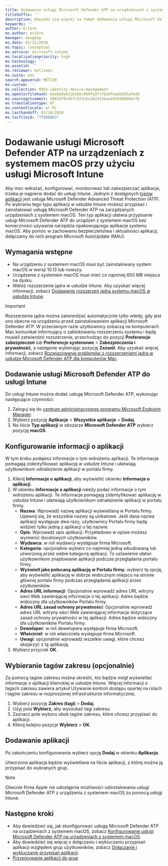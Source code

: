 ```yaml
---
title: Dodawanie usługi Microsoft Defender ATP na urządzeniach z systemem macOS przy użyciu usługi Microsoft Intune
titleSuffix: ''
description: Dowiedz się więcej na temat dodawania usługi Microsoft Defender ATP na urządzeniach z systemem macOS przy użyciu usługi Microsoft Intune.
keywords: ''
author: Erikre
ms.author: erikre
manager: dougeby
ms.date: 01/21/2020
ms.topic: conceptual
ms.service: microsoft-intune
ms.localizationpriority: high
ms.technology: ''
ms.assetid: ''
ms.reviewer: kellieei
ms.suite: ems
search.appverid: MET150
ms.custom: ''
ms.collection: M365-identity-device-management
ms.openlocfilehash: 6ae6e8a621b10ec969fa3fcfb2dfeabb8d5a7bdd
ms.sourcegitcommit: 5881979c45fc973cba382413eaa193d369b8dcf6
ms.translationtype: HT
ms.contentlocale: pl-PL
ms.lasthandoff: 02/24/2020
ms.locfileid: "77569563"
---
```

# <a name="add-microsoft-defender-atp-to-macos-devices-using-microsoft-intune"></a>Dodawanie usługi Microsoft Defender ATP na urządzeniach z systemem macOS przy użyciu usługi Microsoft Intune

Aby móc wdrażać, konfigurować, monitorować lub zabezpieczać aplikacje, trzeba je najpierw dodać do usługi Intune. Jednym z dostępnych [typów aplikacji](~/apps/apps-add.md#app-types-in-microsoft-intune) jest usługa Microsoft Defender Advanced Threat Protection (ATP). Po wybraniu tego typu aplikacji w usłudze Intune możesz przypisać i zainstalować usługę Microsoft Defender ATP na zarządzanych urządzeniach z systemem macOS. Ten typ aplikacji ułatwia przypisanie usługi Microsoft Defender ATP do urządzeń z systemem macOS bez konieczności używania narzędzia opakowującego aplikacje systemu macOS. Aby pomóc w zachowaniu bezpieczeństwa i aktualności aplikacji, dołączamy do nich program Microsoft AutoUpdate (MAU).

## <a name="prerequisites"></a>Wymagania wstępne
- Na urządzeniu z systemem macOS musi być zainstalowany system macOS w wersji 10.13 lub nowszy.
- Urządzenie z systemem macOS musi mieć co najmniej 650 MB miejsca na dysku.
- Wdróż rozszerzenie jądra w usłudze Intune. Aby uzyskać więcej informacji, zobacz [Dodawanie rozszerzeń jądra systemu macOS w usłudze Intune](~/configuration/kernel-extensions-overview-macos.md).

> [!IMPORTANT]
> Rozszerzenie jądra można zatwierdzać automatycznie tylko wtedy, gdy jest ono obecne na urządzeniu przed zainstalowaniem aplikacji Microsoft Defender ATP. W przeciwnym razie użytkownicy zobaczą na komputerach Mac komunikat informujący o zablokowaniu rozszerzeniu systemu i będą musieli zatwierdzić rozszerzenie, przechodząc do pozycji **Preferencje zabezpieczeń** lub **Preferencje systemowe** > **Zabezpieczenia i prywatność**, a następnie wybierając pozycję **Zezwól**. Aby uzyskać więcej informacji, zobacz [Rozwiązywanie problemów z rozszerzeniami jądra w usłudze Microsoft Defender ATP dla komputerów Mac](https://docs.microsoft.com/windows/security/threat-protection/microsoft-defender-atp/mac-support-kext).

## <a name="add-microsoft-defender-atp-to-intune"></a>Dodawanie usługi Microsoft Defender ATP do usługi Intune
Do usługi Intune można dodać usługę Microsoft Defender ATP, wykonując następujące czynności:

1. Zaloguj się do [centrum administracyjnego programu Microsoft Endpoint Manager](https://go.microsoft.com/fwlink/?linkid=2109431).
2. Wybierz pozycję **Aplikacje** > **Wszystkie aplikacje** > **Dodaj**.
3. Na liście **Typ aplikacji** w obszarze **Microsoft Defender ATP** wybierz pozycję **macOS**.

## <a name="configure-app-information"></a>Konfigurowanie informacji o aplikacji
W tym kroku podajesz informacje o tym wdrożeniu aplikacji. Te informacje pomagają zidentyfikować aplikację w usłudze Intune i ułatwiają użytkownikom odnalezienie aplikacji w portalu firmy.

1. Kliknij **Informacje o aplikacji**, aby wyświetlić okienko **Informacje o aplikacji**.
2. W okienku **Informacje o aplikacji** należy podać informacje o tym wdrożeniu aplikacji. Te informacje pomagają zidentyfikować aplikację w usłudze Intune i ułatwiają użytkownikom odnalezienie aplikacji w portalu firmy.
    - **Nazwa**: Wprowadź nazwę aplikacji wyświetlaną w Portalu firmy. Upewnij się, że wszystkie nazwy są unikatowe. Jeśli dana nazwa aplikacji występuje dwa razy, użytkownicy Portalu firmy będą widzieć tylko jedną z aplikacji o tej nazwie.
    - **Opis**: Wprowadź opis aplikacji. Przykładowo w opisie możesz wymienić docelowych użytkowników.
    - **Wydawca**: w roli wydawcy występuje firma Microsoft.
    - **Kategoria**: opcjonalnie wybierz co najmniej jedną wbudowaną lub utworzoną przez siebie kategorię aplikacji. To ustawienie ułatwi użytkownikom znajdowanie aplikacji podczas przeglądania portalu firmy.
    - **Wyświetl jako polecaną aplikację w Portalu firmy**: wybierz tę opcję, aby wyświetlić aplikację w dobrze widocznym miejscu na stronie głównej portalu firmy podczas przeglądania aplikacji przez użytkowników.
    - **Adres URL informacji**: Opcjonalnie wprowadź adres URL witryny sieci Web zawierającej informacje o tej aplikacji. Adres będzie widoczny dla użytkowników Portalu firmy.
    - **Adres URL zasad ochrony prywatności**: Opcjonalnie wprowadź adres URL witryny sieci Web zawierającej informacje dotyczące zasad ochrony prywatności w tej aplikacji. Adres będzie widoczny dla użytkowników Portalu firmy.
    - **Deweloper**: w roli dewelopera występuje firma Microsoft.
    - **Właściciel**: w roli właściciela występuje firma Microsoft.
    - **Uwagi**: opcjonalnie wprowadź wszelkie uwagi, które chcesz skojarzyć z tą aplikacją.
3. Wybierz przycisk **OK**.

## <a name="select-scope-tags-optional"></a>Wybieranie tagów zakresu (opcjonalnie)
Za pomocą tagów zakresu można określić, kto będzie mógł wyświetlać informacje o aplikacji klienckiej w usłudze Intune. Więcej informacji o tagach zakresu zawiera artykuł Używanie kontroli dostępu opartej na rolach i tagów zakresu w rozproszonej infrastrukturze informatycznej.
1.  Wybierz pozycję **Zakres (tagi)** > **Dodaj**.
2.  Użyj pola **Wybierz**, aby wyszukać tagi zakresu.
3.  Zaznacz pole wyboru obok tagów zakresu, które chcesz przypisać do aplikacji.
4.  Kliknij kolejno pozycje **Wybierz** > **OK**.

## <a name="add-the-app"></a>Dodawanie aplikacji
Po zakończeniu konfigurowania wybierz opcję **Dodaj** w okienku **Aplikacja**. 

Utworzona aplikacja będzie wyświetlana na liście aplikacji, z której można ją przypisać do wybranych grup. 

> [!NOTE]
> Obecnie firma Apple nie udostępnia możliwości odinstalowania usługi Microsoft Defender ATP z urządzenia z systemem macOS za pomocą usługi Intune.

## <a name="next-steps"></a>Następne kroki
- Aby dowiedzieć się, jak skonfigurować usługę Microsoft Defender ATP na urządzeniach z systemem macOS, zobacz [Konfigurowanie usługi Microsoft Defender ATP na urządzeniach z systemem macOS](https://docs.microsoft.com/windows/security/threat-protection/microsoft-defender-atp/mac-preferences).
- Aby dowiedzieć się więcej o dołączaniu i wykluczaniu przypisań aplikacji względem grup użytkowników, zobacz [Dołączanie i wykluczanie przypisań aplikacji](~/apps/apps-inc-exl-assignments.md).
- [Przypisywanie aplikacji do grup](~/apps/apps-deploy.md)

